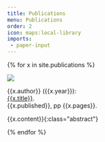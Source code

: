 ```yaml
---
title: Publications
menu: Publications
order: 2
icon: maps:local-library
imports:
 - paper-input
---
```


{% for x in site.publications %}

<div class="academia">
<div class="thumb">
<a href="{{x.link}}" target="_blank"><img src="{{x.thumb}}"></a>
</div>
<div markdown="1" class="reference">

{{x.author}} ({{x.year}}): <br>
<a href="{{x.link}}" target="_blank">{{x.title}}</a>. <br>
{{x.published}}, pp {{x.pages}}.

{{x.content}}{:class="abstract"}
</div>
</div>

{% endfor %}
